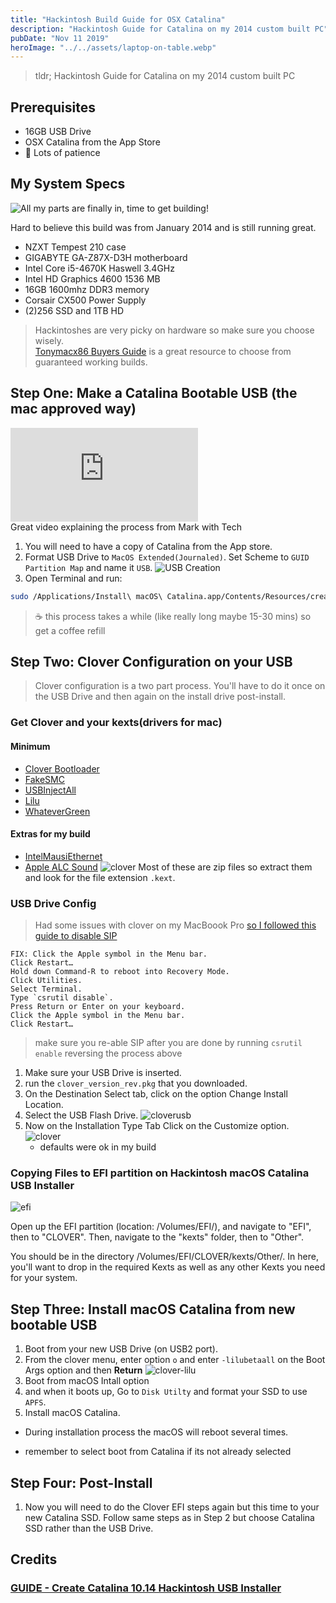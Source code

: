 ```yaml
---
title: "Hackintosh Build Guide for OSX Catalina"
description: "Hackintosh Guide for Catalina on my 2014 custom built PC"
pubDate: "Nov 11 2019"
heroImage: "../../assets/laptop-on-table.webp"
---
```


> tldr; Hackintosh Guide for Catalina on my 2014 custom built PC

## Prerequisites

- 16GB USB Drive
- OSX Catalina from the App Store
- 🤞 Lots of patience

## My System Specs

![All my parts are finally in, time to get building!](../../assets/parts.jpg)

Hard to believe this build was from January 2014 and is still running great.

- NZXT Tempest 210 case
- GIGABYTE GA-Z87X-D3H motherboard
- Intel Core i5-4670K Haswell 3.4GHz
- Intel HD Graphics 4600 1536 MB
- 16GB 1600mhz DDR3 memory
- Corsair CX500 Power Supply
- (2)256 SSD and 1TB HD

> Hackintoshes are very picky on hardware so make sure you choose wisely.<br/> [Tonymacx86 Buyers Guide][buyersguide] is a great resource to choose from guaranteed working builds.

## Step One: Make a Catalina Bootable USB (the mac approved way)

<iframe src="https://www.youtube.com/embed/ekp8w6pel84" frameborder="0" allow="accelerometer; autoplay; encrypted-media; gyroscope; picture-in-picture" allowfullscreen></iframe>

<figcaption>
  Great video explaining the process from Mark with Tech
</figcaption>

1. You will need to have a copy of Catalina from the App store.
2. Format USB Drive to `MacOS Extended(Journaled)`. Set Scheme to `GUID Partition Map` and name it `USB`.
   ![USB Creation](../../assets/make-usb.png)
3. Open Terminal and run:

```sh
sudo /Applications/Install\ macOS\ Catalina.app/Contents/Resources/createinstallmedia --nointeraction --downloadassets --volume /Volumes/USB/
```

> ☕ this process takes a while (like really long maybe 15-30 mins) so get a coffee refill

## Step Two: Clover Configuration on your USB

> Clover configuration is a two part process. You'll have to do it once on the USB Drive and then again on the install drive post-install.

### Get Clover and your kexts(drivers for mac)

#### Minimum

- [Clover Bootloader](https://github.com/Dids/clover-builder/releases)
- [FakeSMC](https://bitbucket.org/RehabMan/os-x-fakesmc-kozlek/downloads/)
- [USBInjectAll](https://bitbucket.org/RehabMan/os-x-usb-inject-all/downloads/)
- [Lilu](https://github.com/acidanthera/Lilu/releases)
- [WhateverGreen](https://github.com/acidanthera/WhateverGreen/releases)

#### Extras for my build

- [IntelMausiEthernet](https://www.insanelymac.com/forum/files/file/396-intelmausiethernet/)
- [Apple ALC Sound](https://github.com/acidanthera/AppleALC/releases)
  ![clover](../../assets/kexts.png)
  Most of these are zip files so extract them and look for the file extension `.kext`.

### USB Drive Config

> Had some issues with clover on my MacBoook Pro [so I followed this guide to disable SIP](https://www.reddit.com/r/hackintosh/comments/d9pbhy/clover_cannot_install_wo_ensuring_file_system_is/)

```text
FIX: Click the Apple symbol in the Menu bar.
Click Restart…
Hold down Command-R to reboot into Recovery Mode.
Click Utilities.
Select Terminal.
Type `csrutil disable`.
Press Return or Enter on your keyboard.
Click the Apple symbol in the Menu bar.
Click Restart…
```

> make sure you re-able SIP after you are done by running `csrutil enable` reversing the process above

1. Make sure your USB Drive is inserted.
2. run the `clover_version_rev.pkg` that you downloaded.
3. On the Destination Select tab, click on the option Change Install Location.
4. Select the USB Flash Drive.
   ![cloverusb](../../assets/cloverusb.png)
5. Now on the Installation Type Tab Click on the Customize option.
   ![clover](../../assets/clover.png)
   - defaults were ok in my build

### Copying Files to EFI partition on Hackintosh macOS Catalina USB Installer

![efi](../../assets/efi.png)

Open up the EFI partition (location: /Volumes/EFI/), and navigate to "EFI", then to "CLOVER". Then, navigate to the "kexts" folder, then to "Other".

You should be in the directory /Volumes/EFI/CLOVER/kexts/Other/. In here, you'll want to drop in the required Kexts as well as any other Kexts you need for your system.

## Step Three: Install macOS Catalina from new bootable USB

1. Boot from your new USB Drive (on USB2 port).
2. From the clover menu, enter option `o` and enter `-lilubetaall` on the Boot Args option and then **Return**
   ![clover-lilu](../../assets/clover-lilu.png)
3. Boot from macOS Intall option
4. and when it boots up, Go to `Disk Utilty` and format your SSD to use `APFS`.
5. Install macOS Catalina.

- During installation process the macOS will reboot several times.

- remember to select boot from Catalina if its not already selected

## Step Four: Post-Install

1. Now you will need to do the Clover EFI steps again but this time to your new Catalina SSD. Follow same steps as in Step 2 but choose Catalina SSD rather than the USB Drive.

## Credits

### [GUIDE - Create Catalina 10.14 Hackintosh USB Installer](https://markwithtech.com/Thread-GUIDE-Create-Catalina-10-15-Hackintosh-USB-Installer)

[buyersguide]: https://www.tonymacx86.com/buyersguide/building-a-customac-hackintosh-the-ultimate-buyers-guide/
